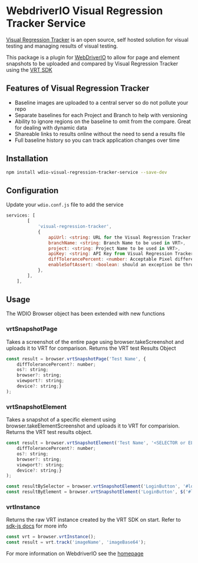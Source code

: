 # WebdriverIO Visual Regression Tracker Service

[Visual Regression Tracker](https://github.com/Visual-Regression-Tracker/Visual-Regression-Tracker) is an open source, self hosted solution for visual testing and managing results of visual testing.

This package is a plugin for [WebDriverIO](https://webdriver.io/) to allow for page and element snapshots to be uploaded and compared by Visual Regression Tracker using the [VRT SDK](https://github.com/Visual-Regression-Tracker/sdk-js)

## Features of Visual Regression Tracker

* Baseline images are uploaded to a central server so do not pollute your repo
* Separate baselines for each Project and Branch to help with versioning
* Ability to ignore regions on the baseline to omit from the compare.  Great for dealing with dynamic data
* Shareable links to results online without the need to send a results file
* Full baseline history so you can track application changes over time

## Installation

```bash
npm install wdio-visual-regression-tracker-service --save-dev
```

## Configuration

Update your `wdio.conf.js` file to add the service

```js
services: [
        [
            'visual-regression-tracker',
            {
                apiUrl: <string: URL for the Visual Regression Tracker API (Not the UI)>,
                branchName: <string: Branch Name to be used in VRT>,
                project: <string: Project Name to be used in VRT>,
                apiKey: <string: API Key from Visual Regression Tracker>,
                diffTolerancePercent: <number: Acceptable Pixel difference percentage>,
                enableSoftAssert: <boolean: should an exception be thrown when an image compare fails>,
            },
        ],
    ],
```

## Usage

The WDIO Browser object has been extended with new functions

### vrtSnapshotPage

Takes a screenshot of the entire page using browser.takeScreenshot and uploads it to VRT for comparison.  Returns the VRT test Results Object

```js
const result = browser.vrtSnapshotPage('Test Name', {
    diffTolerancePercent?: number;
    os?: string;
    browser?: string;
    viewport?: string;
    device?: string;}
);
```

### vrtSnapshotElement

Takes a snapshot of a specific element using browser.takeElementScreenshot and uploads it to VRT for comparision.  Returns the VRT test results object.

```js
const result = browser.vrtSnapshotElement('Test Name', '<SELECTOR or ELEMENT>', {
    diffTolerancePercent?: number;
    os?: string;
    browser?: string;
    viewport?: string;
    device?: string;}
);
```

```js
const resultBySelector = browser.vrtSnapshotElement('LoginButton', '#loginButton');
const resultByElement = browser.vrtSnapshotElement('LoginButton', $('#loginButton'));
```

### vrtInstance

Returns the raw VRT instance created by the VRT SDK on start.  Refer to [sdk-js docs](https://github.com/Visual-Regression-Tracker/sdk-js) for more info

```js
const vrt = browser.vrtInstance();
const result = vrt.track('imageName', 'imageBase64');
```

For more information on WebdriverIO see the [homepage](https://webdriver.io)
